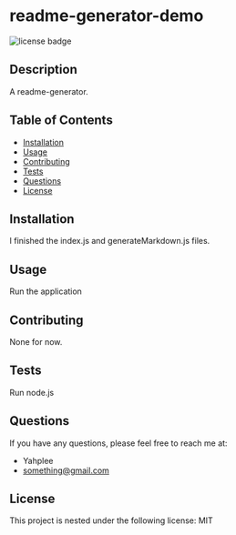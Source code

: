 
# readme-generator-demo
![license badge](https://img.shields.io/badge/license-MIT-brightgreen.svg)

## Description
A readme-generator.

## Table of Contents
- [Installation](#installation)
- [Usage](#usage)
- [Contributing](#contributing)
- [Tests](#tests)
- [Questions](#question)
- [License](#license)

## Installation
I finished the index.js and generateMarkdown.js files.

## Usage
Run the application

## Contributing
None for now.

## Tests
Run node.js

## Questions
If you have any questions, please feel free to reach me at:
- Yahplee
- something@gmail.com

## License
  
  This project is nested under the following license: MIT

